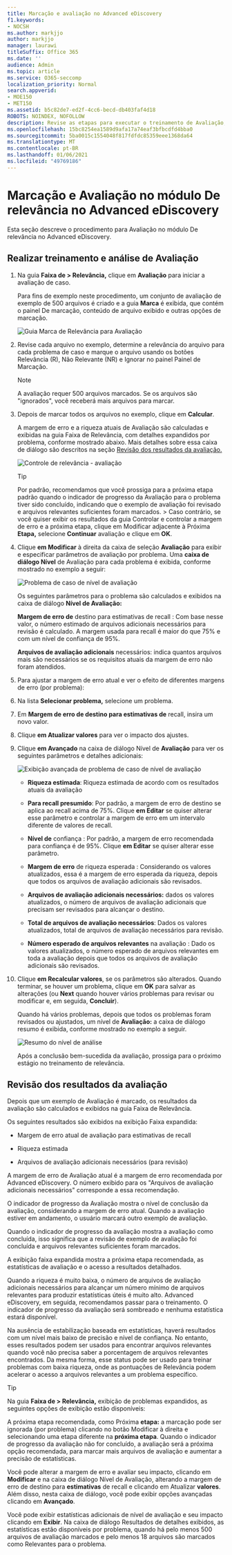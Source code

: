 ```yaml
---
title: Marcação e avaliação no Advanced eDiscovery
f1.keywords:
- NOCSH
ms.author: markjjo
author: markjjo
manager: laurawi
titleSuffix: Office 365
ms.date: ''
audience: Admin
ms.topic: article
ms.service: O365-seccomp
localization_priority: Normal
search.appverid:
- MOE150
- MET150
ms.assetid: b5c82de7-ed2f-4cc6-becd-db403faf4d18
ROBOTS: NOINDEX, NOFOLLOW
description: Revise as etapas para executar o treinamento de Avaliação, incluindo arquivos de marcação e revisão dos resultados da avaliação Advanced eDiscovery.
ms.openlocfilehash: 15bc8254ea1589d9afa17a74eaf3bfbcdfd4bba0
ms.sourcegitcommit: 5ba0015c1554048f817fdfdc85359eee1368da64
ms.translationtype: MT
ms.contentlocale: pt-BR
ms.lasthandoff: 01/06/2021
ms.locfileid: "49769186"
---
```

# <a name="tagging-and-assessment-in-the-relevance-module-in-advanced-ediscovery"></a>Marcação e Avaliação no módulo De relevância no Advanced eDiscovery
  
Esta seção descreve o procedimento para Avaliação no módulo De relevância no Advanced eDiscovery.
  
## <a name="performing-assessment-training-and-analysis"></a>Realizar treinamento e análise de Avaliação

1. Na guia **Faixa de \> Relevância,** clique em **Avaliação** para iniciar a avaliação de caso.

    Para fins de exemplo neste procedimento, um conjunto de avaliação de exemplo de 500 arquivos é criado e a guia **Marca** é exibida, que contém o painel De marcação, conteúdo de arquivo exibido e outras opções de marcação. 

    ![Guia Marca de Relevância para Avaliação](../media/c8acf891-b1cd-4344-816c-eabb8cbbe742.png)
  
2. Revise cada arquivo no exemplo, determine a relevância do arquivo para cada problema de caso e marque o arquivo usando os  botões Relevância (R), Não Relevante (NR) e Ignorar no painel Painel de Marcação. 

    > [!NOTE]
    >  A avaliação requer 500 arquivos marcados. Se os arquivos são "ignorados", você receberá mais arquivos para marcar. 
  
3. Depois de marcar todos os arquivos no exemplo, clique em **Calcular**.

    A margem de erro e a riqueza atuais  de Avaliação são calculadas e exibidas na guia Faixa de Relevância, com detalhes expandidos por problema, conforme mostrado abaixo. Mais detalhes sobre essa caixa de diálogo são descritos na seção [Revisão dos resultados da avaliação.](#reviewing-assessment-results)

    ![Controle de relevância - avaliação](../media/da911ba5-8678-40d6-9ad5-fd0b058355c1.png)
  
    > [!TIP]
    > Por padrão, recomendamos que você prossiga para a próxima etapa padrão quando o indicador de progresso da Avaliação para o problema tiver sido concluído, indicando que o exemplo de avaliação foi revisado e arquivos relevantes suficientes foram marcados. > Caso contrário, se você quiser  exibir os resultados da guia Controlar e  controlar a margem de erro e a próxima etapa, clique em Modificar adjacente à Próxima **Etapa,** selecione **Continuar** avaliação e clique em **OK**.
  
4. Clique **em Modificar** à direita da caixa de seleção **Avaliação** para exibir e especificar parâmetros de avaliação por problema. Uma **caixa de diálogo Nível** de Avaliação para cada problema é exibida, conforme mostrado no exemplo a seguir: 

    ![Problema de caso de nível de avaliação](../media/b7113fef-d125-4617-ae1b-c9eb0bf79aec.png)
  
    Os seguintes parâmetros para o problema são calculados e exibidos na caixa de diálogo **Nível de Avaliação:** 

    **Margem de erro de** destino para estimativas de recall : Com base nesse valor, o número estimado de arquivos adicionais necessários para revisão é calculado. A margem usada para recall é maior do que 75% e com um nível de confiança de 95%.

    **Arquivos de avaliação adicionais** necessários: indica quantos arquivos mais são necessários se os requisitos atuais da margem de erro não foram atendidos. 

5. Para ajustar a margem de erro atual e ver o efeito de diferentes margens de erro (por problema):

6. Na lista **Selecionar problema,** selecione um problema. 

7. Em **Margem de erro de destino para estimativas de** recall, insira um novo valor.

8. Clique **em Atualizar valores** para ver o impacto dos ajustes. 

9. Clique **em Avançado** na caixa de diálogo Nível de **Avaliação** para ver os seguintes parâmetros e detalhes adicionais: 

    ![Exibição avançada de problema de caso de nível de avaliação](../media/577d7e0e-95df-48c2-9dec-bdeab5e801d8.png)
  
    - **Riqueza estimada**: Riqueza estimada de acordo com os resultados atuais da avaliação

    - **Para recall presumido**: Por padrão, a margem de erro de destino se aplica ao recall acima de 75%. Clique **em Editar** se quiser alterar esse parâmetro e controlar a margem de erro em um intervalo diferente de valores de recall. 

    - **Nível de** confiança : Por padrão, a margem de erro recomendada para confiança é de 95%. Clique **em Editar** se quiser alterar esse parâmetro.

    - **Margem de erro** de riqueza esperada : Considerando os valores atualizados, essa é a margem de erro esperada da riqueza, depois que todos os arquivos de avaliação adicionais são revisados.

    - **Arquivos de avaliação adicionais necessários:** dados os valores atualizados, o número de arquivos de avaliação adicionais que precisam ser revisados para alcançar o destino.

    - **Total de arquivos de avaliação necessários**: Dados os valores atualizados, total de arquivos de avaliação necessários para revisão.

    - **Número esperado de arquivos relevantes** na avaliação : Dado os valores atualizados, o número esperado de arquivos relevantes em toda a avaliação depois que todos os arquivos de avaliação adicionais são revisados.

10. Clique **em Recalcular valores**, se os parâmetros são alterados. Quando terminar, se houver um problema, clique em **OK** para salvar as alterações (ou **Next** quando houver vários problemas para revisar ou modificar e, em seguida, **Concluir**). 

    Quando há vários problemas, depois que todos os problemas foram revisados ou ajustados, um nível de **Avaliação:** a caixa de diálogo resumo é exibida, conforme mostrado no exemplo a seguir. 

    ![Resumo do nível de análise](../media/4997b46d-10a5-4abc-b3b2-7b75a370eb9e.png)
  
    Após a conclusão bem-sucedida da avaliação, prossiga para o próximo estágio no treinamento de relevância.

## <a name="reviewing-assessment-results"></a>Revisão dos resultados da avaliação

Depois que um exemplo de Avaliação é marcado, os resultados da avaliação são calculados e exibidos na guia Faixa de Relevância.
  
Os seguintes resultados são exibidos na exibição Faixa expandida:
  
- Margem de erro atual de avaliação para estimativas de recall

- Riqueza estimada

- Arquivos de avaliação adicionais necessários (para revisão)

A margem de erro de Avaliação atual é a margem de erro recomendada por Advanced eDiscovery. O número exibido para os "Arquivos de avaliação adicionais necessários" corresponde a essa recomendação.
  
O indicador de progresso da Avaliação mostra o nível de conclusão da avaliação, considerando a margem de erro atual. Quando a avaliação estiver em andamento, o usuário marcará outro exemplo de avaliação.
  
Quando o indicador de progresso da avaliação mostra a avaliação como concluída, isso significa que a revisão de exemplo de avaliação foi concluída e arquivos relevantes suficientes foram marcados. 
  
A exibição faixa expandida mostra a próxima etapa recomendada, as estatísticas de avaliação e o acesso a resultados detalhados.
  
Quando a riqueza é muito baixa, o número de arquivos de avaliação adicionais necessários para alcançar um número mínimo de arquivos relevantes para produzir estatísticas úteis é muito alto. Advanced eDiscovery, em seguida, recomendamos passar para o treinamento. O indicador de progresso da avaliação será sombreado e nenhuma estatística estará disponível.
  
Na ausência de estabilização baseada em estatísticas, haverá resultados com um nível mais baixo de precisão e nível de confiança. No entanto, esses resultados podem ser usados para encontrar arquivos relevantes quando você não precisa saber a porcentagem de arquivos relevantes encontrados. Da mesma forma, esse status pode ser usado para treinar problemas com baixa riqueza, onde as pontuações de Relevância podem acelerar o acesso a arquivos relevantes a um problema específico.
  
> [!TIP]
> Na guia **Faixa de \> Relevância,** exibição de problemas expandidos, as seguintes opções de exibição estão disponíveis: 
> 
> A próxima etapa recomendada, como Próxima **etapa:** a marcação pode ser  ignorada (por problema) clicando no botão Modificar à direita e selecionando uma etapa diferente na **próxima etapa**. Quando o indicador de progresso da avaliação não for concluído, a avaliação será a próxima opção recomendada, para marcar mais arquivos de avaliação e aumentar a precisão de estatísticas. 
> 
> Você pode alterar a margem de erro e avaliar seu impacto, clicando em **Modificar** e na caixa de diálogo Nível de Avaliação, alterando a margem de erro de destino para **estimativas** de recall e clicando em Atualizar **valores**. Além disso, nesta caixa de diálogo, você pode exibir opções avançadas clicando em **Avançado**. 
> 
> Você pode exibir estatísticas adicionais de nível de avaliação e seu impacto clicando em **Exibir**. Na caixa de diálogo Resultados de detalhes exibidos, as estatísticas estão disponíveis por problema, quando há pelo menos 500 arquivos de avaliação marcados e pelo menos 18 arquivos são marcados como Relevantes para o problema. 
